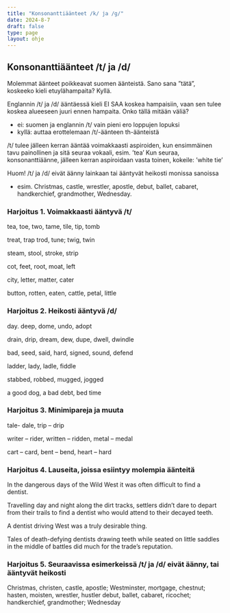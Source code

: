 ```yaml
---
title: "Konsonanttiäänteet /k/ ja /g/"
date: 2024-8-7
draft: false
type: page
layout: ohje
---
```


## Konsonanttiäänteet /t/ ja /d/
Molemmat äänteet poikkeavat suomen äänteistä. Sano sana ”tätä”, koskeeko kieli etuylähampaita? Kyllä.

Englannin /t/ ja /d/ ääntäessä kieli EI SAA koskea hampaisiin, vaan sen tulee koskea alueeseen juuri ennen hampaita. Onko tällä mitään väliä? 
* ei: suomen ja englannin /t/ vain pieni ero loppujen lopuksi
* kyllä: auttaa erottelemaan /t/-äänteen th-äänteistä

/t/ tulee jälleen kerran ääntää voimakkaasti aspiroiden, kun ensimmäinen tavu painollinen ja sitä seuraa vokaali, esim. ’tea’
Kun seuraa, konsonanttiäänne, jälleen kerran aspiroidaan vasta toinen, kokeile: ’white tie’ 

Huom! /t/ ja /d/ eivät äänny lainkaan tai ääntyvät heikosti monissa sanoissa
- esim. Christmas, castle, wrestler, apostle, debut, ballet, cabaret, handkerchief, grandmother, Wednesday.

### Harjoitus 1. Voimakkaasti ääntyvä /t/
tea, toe, two, tame, tile, tip, tomb

treat, trap trod, tune; twig, twin

steam, stool, stroke, strip

cot, feet, root, moat, left

city, letter, matter, cater

button, rotten, eaten, cattle, petal, little

### Harjoitus 2. Heikosti ääntyvä /d/
day. deep, dome, undo, adopt

drain, drip, dream, dew, dupe, dwell, dwindle

bad, seed, said, hard, signed, sound, defend

ladder, lady, ladle, fiddle

stabbed, robbed, mugged, jogged

a good dog, a bad debt, bed time

### Harjoitus 3. Minimipareja ja muuta
tale- dale, trip – drip

writer – rider, written – ridden, metal – medal

cart – card, bent – bend, heart – hard

### Harjoitus 4. Lauseita, joissa esiintyy molempia äänteitä
In the dangerous days of the Wild West it was often difficult to find a dentist. 

Travelling day and night along the dirt tracks, settlers didn’t dare to depart from their trails to find a dentist who would attend to their decayed teeth.

A dentist driving West was a truly desirable thing.

Tales of death-defying dentists drawing teeth while seated on little saddles in the middle of battles did much for the trade’s reputation.

### Harjoitus 5. Seuraavissa esimerkeissä /t/ ja /d/ eivät äänny, tai ääntyvät heikosti
Christmas, christen, castle, apostle; Westminster, mortgage, chestnut; hasten, moisten, wrestler, hustler
debut, ballet, cabaret, ricochet; handkerchief, grandmother; Wednesday
